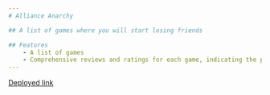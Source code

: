 ```yaml
---
# Alliance Anarchy

## A list of games where you will start losing friends

## Features
    - A list of games
    - Comprehensive reviews and ratings for each game, indicating the potential level of friendship loss
---
```

<a href='https://alliance-anarchy-lxsw.onrender.com/'>Deployed link</a>